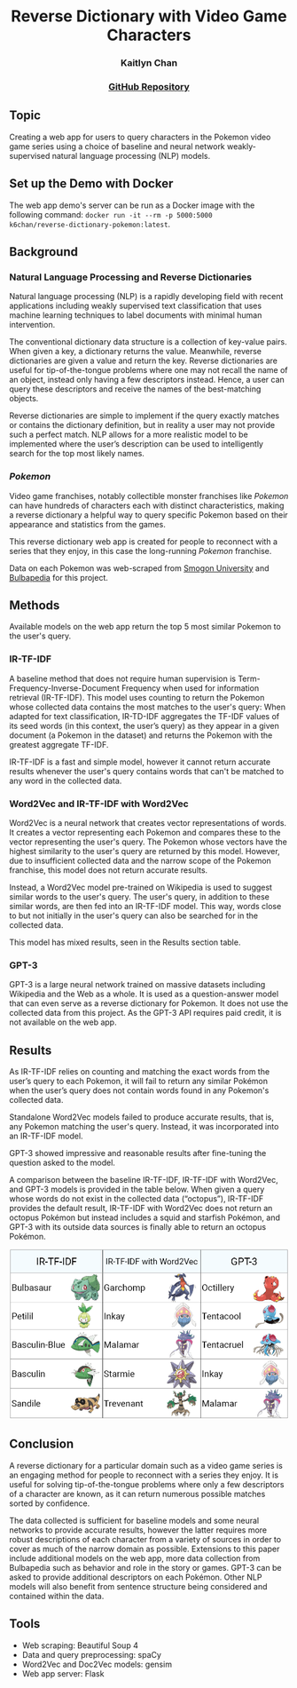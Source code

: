 # <center>Reverse Dictionary with Video Game Characters</center>

### <center>Kaitlyn Chan</center>

### <center><a href="https://github.com/k6chan/reverse-dictionary-pokemon">GitHub Repository</a></center>

## Topic

Creating a web app for users to query characters in the Pokemon video game series using a choice of baseline and neural network weakly-supervised natural language processing (NLP) models.

## Set up the Demo with Docker

The web app demo's server can be run as a Docker image with the following command: <code>docker run -it --rm -p 5000:5000 k6chan/reverse-dictionary-pokemon:latest</code>.

## Background

### Natural Language Processing and Reverse Dictionaries

Natural language processing (NLP) is a rapidly developing field with recent applications including weakly supervised text classification that uses machine learning techniques to label documents with minimal human intervention.

The conventional dictionary data structure is a collection of key-value pairs. When given a key, a dictionary returns the value. Meanwhile, reverse dictionaries are given a value and return the key. Reverse dictionaries are useful for tip-of-the-tongue problems where one may not recall the name of an object, instead only having a few descriptors instead. Hence, a user can query these descriptors and receive the names of the best-matching objects.

Reverse dictionaries are simple to implement if the query exactly matches or contains the dictionary definition, but in reality a user may not provide such a perfect match. NLP allows for a more realistic model to be implemented where the user’s description can be used to intelligently search for the top most likely names.

### *Pokemon*

Video game franchises, notably collectible monster franchises like *Pokemon* can have hundreds of characters each with distinct characteristics, making a reverse dictionary a helpful way to query specific Pokemon based on their appearance and statistics from the games.

This reverse dictionary web app is created for people to reconnect with a series that they enjoy, in this case the long-running *Pokemon* franchise.

Data on each Pokemon was web-scraped from <a href="https://www.smogon.com/">Smogon University</a> and <a href="https://bulbapedia.bulbagarden.net/wiki/Main_Page">Bulbapedia</a> for this project.

## Methods

Available models on the web app return the top 5 most similar Pokemon to the user's query.

### IR-TF-IDF

A baseline method that does not require human supervision is Term-Frequency-Inverse-Document Frequency when used for information retrieval (IR-TF-IDF). This model uses counting to return the Pokemon whose collected data contains the most matches to the user's query: When adapted for text classification, IR-TD-IDF aggregates the TF-IDF values of its seed words (in this context, the user’s query) as they appear in a given document (a Pokemon in the dataset) and returns the Pokemon with the greatest aggregate TF-IDF.

IR-TF-IDF is a fast and simple model, however it cannot return accurate results whenever the user's query contains words that can't be matched to any word in the collected data.

### Word2Vec and IR-TF-IDF with Word2Vec

Word2Vec is a neural network that creates vector representations of words. It creates a vector representing each Pokemon and compares these to the vector representing the user's query. The Pokemon whose vectors have the highest similarity to the user's query are returned by this model. However, due to insufficient collected data and the narrow scope of the Pokemon franchise, this model does not return accurate results.

Instead, a Word2Vec model pre-trained on Wikipedia is used to suggest similar words to the user's query. The user's query, in addition to these similar words, are then fed into an IR-TF-IDF model. This way, words close to but not initially in the user's query can also be searched for in the collected data.

This model has mixed results, seen in the Results section table.

### GPT-3

GPT-3 is a large neural network trained on massive datasets including Wikipedia and the Web as a whole. It is used as a question-answer model that can even serve as a reverse dictionary for Pokemon. It does not use the collected data from this project. As the GPT-3 API requires paid credit, it is not available on the web app.

## Results

As IR-TF-IDF relies on counting and matching the exact words from the user’s query to each Pokemon, it will fail to return any similar Pokémon when the user’s query does not contain words found in any Pokemon's collected data.

Standalone Word2Vec models failed to produce accurate results, that is, any Pokemon matching the user's query. Instead, it was incorporated into an IR-TF-IDF model.

GPT-3 showed impressive and reasonable results after fine-tuning the question asked to the model.

A comparison between the baseline IR-TF-IDF, IR-TF-IDF with Word2Vec, and GPT-3 models is provided in the table below. When given a query whose words do not exist in the collected data (“octopus”), IR-TF-IDF provides the default result, IR-TF-IDF with Word2Vec does not return an octopus Pokémon but instead includes a squid and starfish Pokémon, and GPT-3 with its outside data sources is finally able to return an octopus Pokémon.

<img alt="Model comparison" src="images/comparison.png"></img>

## Conclusion

A reverse dictionary for a particular domain such as a video game series is an engaging method for people to reconnect with a series they enjoy. It is useful for solving tip-of-the-tongue problems where only a few descriptors of a character are known, as it can return numerous possible matches sorted by confidence.

The data collected is sufficient for baseline models and some neural networks to provide accurate results, however the latter requires more robust descriptions of each character from a variety of sources in order to cover as much of the narrow domain as possible. Extensions to this paper include additional models on the web app, more data collection from Bulbapedia such as behavior and role in the story or games. GPT-3 can be asked to provide additional descriptors on each Pokémon. Other NLP models will also benefit from sentence structure being considered and contained within the data.

## Tools

* Web scraping: Beautiful Soup 4
* Data and query preprocessing: spaCy
* Word2Vec and Doc2Vec models: gensim
* Web app server: Flask